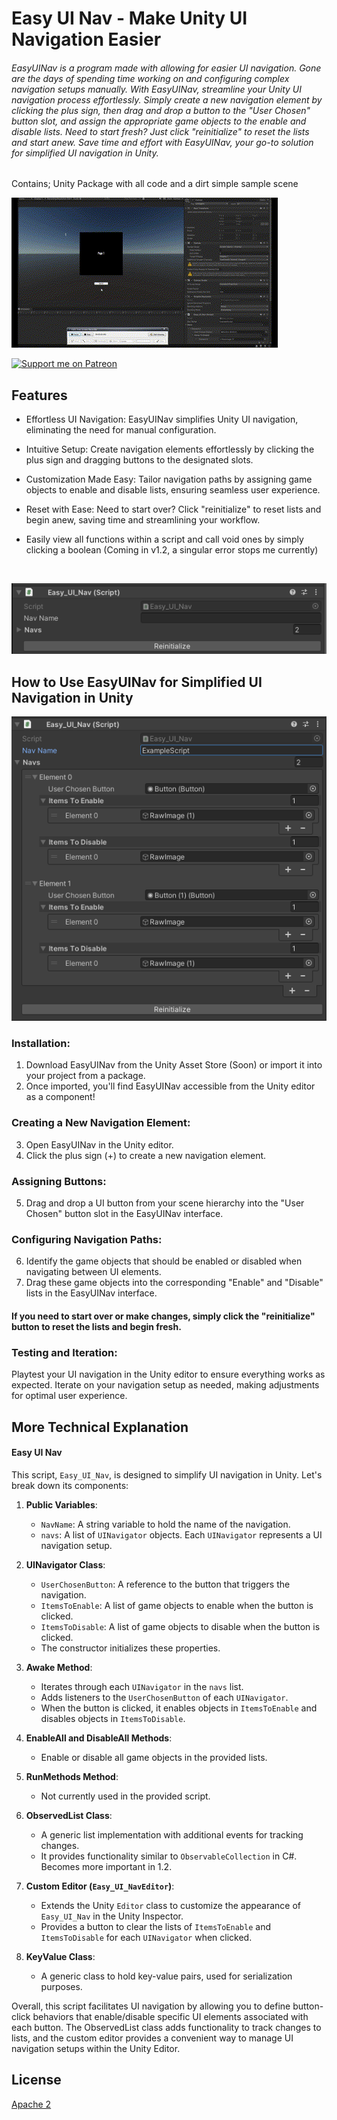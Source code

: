 
# Easy UI Nav - Make Unity UI Navigation Easier

###### EasyUINav is a program made with allowing for easier UI navigation. Gone are the days of spending time working on and configuring complex navigation setups manually. With EasyUINav, streamline your Unity UI navigation process effortlessly. Simply create a new navigation element by clicking the plus sign, then drag and drop a button to the "User Chosen" button slot, and assign the appropriate game objects to the enable and disable lists. Need to start fresh? Just click "reinitialize" to reset the lists and start anew. Save time and effort with EasyUINav, your go-to solution for simplified UI navigation in Unity.


Contains; Unity Package with all code and a dirt simple sample scene

![UINav Demo](https://github.com/Walker-Industries-RnD/Easy_UI_Nav/blob/main/UINav3.gif)



[![Support me on Patreon](https://img.shields.io/endpoint.svg?url=https%3A%2F%2Fshieldsio-patreon.vercel.app%2Fapi%3Fusername%3Dwalkerdev%26type%3Dpledges&style=for-the-badge)](https://patreon.com/walkerdev)




## Features

- Effortless UI Navigation: EasyUINav simplifies Unity UI navigation, eliminating the need for manual configuration.

- Intuitive Setup: Create navigation elements effortlessly by clicking the plus sign and dragging buttons to the designated slots.

- Customization Made Easy: Tailor navigation paths by assigning game objects to enable and disable lists, ensuring seamless user experience.

- Reset with Ease: Need to start over? Click "reinitialize" to reset lists and begin anew, saving time and streamlining your workflow.

- Easily view all functions within a script and call void ones by simply clicking a boolean (Coming in v1.2, a singular error stops me currently)
<br />

![Easy UI Nav](https://github.com/Walker-Industries-RnD/Easy_UI_Nav/blob/main/EasyUINav.png)


## How to Use EasyUINav for Simplified UI Navigation in Unity

![Easy UI Nav Expanded](https://github.com/Walker-Industries-RnD/Easy_UI_Nav/blob/main/EasyUINav2.png)


### Installation:
1. Download EasyUINav from the Unity Asset Store (Soon) or import it into your project from a package.
2. Once imported, you'll find EasyUINav accessible from the Unity editor as a component!
### Creating a New Navigation Element:
3. Open EasyUINav in the Unity editor.
4. Click the plus sign (+) to create a new navigation element.
### Assigning Buttons:
5. Drag and drop a UI button from your scene hierarchy into the "User Chosen" button slot in the EasyUINav interface.
### Configuring Navigation Paths:
6. Identify the game objects that should be enabled or disabled when navigating between UI elements.
7. Drag these game objects into the corresponding "Enable" and "Disable" lists in the EasyUINav interface.

#### If you need to start over or make changes, simply click the "reinitialize" button to reset the lists and begin fresh.

### Testing and Iteration:
Playtest your UI navigation in the Unity editor to ensure everything works as expected.
Iterate on your navigation setup as needed, making adjustments for optimal user experience.


## More Technical Explanation

#### Easy UI Nav

This script, `Easy_UI_Nav`, is designed to simplify UI navigation in Unity. Let's break down its components:

1. **Public Variables**:
   - `NavName`: A string variable to hold the name of the navigation.
   - `navs`: A list of `UINavigator` objects. Each `UINavigator` represents a UI navigation setup.

2. **UINavigator Class**:
   - `UserChosenButton`: A reference to the button that triggers the navigation.
   - `ItemsToEnable`: A list of game objects to enable when the button is clicked.
   - `ItemsToDisable`: A list of game objects to disable when the button is clicked.
   - The constructor initializes these properties.

3. **Awake Method**:
   - Iterates through each `UINavigator` in the `navs` list.
   - Adds listeners to the `UserChosenButton` of each `UINavigator`.
   - When the button is clicked, it enables objects in `ItemsToEnable` and disables objects in `ItemsToDisable`.

4. **EnableAll and DisableAll Methods**:
   - Enable or disable all game objects in the provided lists.

5. **RunMethods Method**:
   - Not currently used in the provided script.

6. **ObservedList Class**:
   - A generic list implementation with additional events for tracking changes.
   - It provides functionality similar to `ObservableCollection` in C#. Becomes more important in 1.2.

7. **Custom Editor (`Easy_UI_NavEditor`)**:
   - Extends the Unity `Editor` class to customize the appearance of `Easy_UI_Nav` in the Unity Inspector.
   - Provides a button to clear the lists of `ItemsToEnable` and `ItemsToDisable` for each `UINavigator` when clicked.

8. **KeyValue Class**:
   - A generic class to hold key-value pairs, used for serialization purposes.

Overall, this script facilitates UI navigation by allowing you to define button-click behaviors that enable/disable specific UI elements associated with each button. The ObservedList class adds functionality to track changes to lists, and the custom editor provides a convenient way to manage UI navigation setups within the Unity Editor.         



## License

[Apache 2](https://www.apache.org/licenses/LICENSE-2.0)


